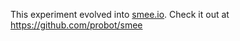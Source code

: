 This experiment evolved into [smee.io](https://smee.io). Check it out at https://github.com/probot/smee

